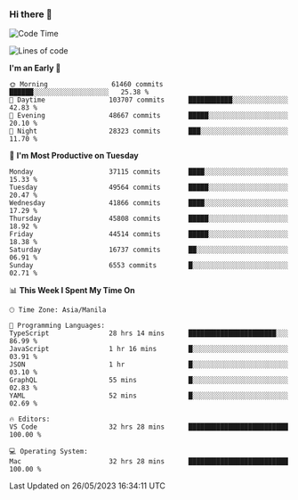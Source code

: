### Hi there 👋

<!--START_SECTION:waka-->
![Code Time](http://img.shields.io/badge/Code%20Time-3%2C994%20hrs%2031%20mins-blue)

![Lines of code](https://img.shields.io/badge/From%20Hello%20World%20I%27ve%20Written-99.7%20million%20lines%20of%20code-blue)

**I'm an Early 🐤** 

```text
🌞 Morning                61460 commits       ██████░░░░░░░░░░░░░░░░░░░   25.38 % 
🌆 Daytime                103707 commits      ███████████░░░░░░░░░░░░░░   42.83 % 
🌃 Evening                48667 commits       █████░░░░░░░░░░░░░░░░░░░░   20.10 % 
🌙 Night                  28323 commits       ███░░░░░░░░░░░░░░░░░░░░░░   11.70 % 
```
📅 **I'm Most Productive on Tuesday** 

```text
Monday                   37115 commits       ████░░░░░░░░░░░░░░░░░░░░░   15.33 % 
Tuesday                  49564 commits       █████░░░░░░░░░░░░░░░░░░░░   20.47 % 
Wednesday                41866 commits       ████░░░░░░░░░░░░░░░░░░░░░   17.29 % 
Thursday                 45808 commits       █████░░░░░░░░░░░░░░░░░░░░   18.92 % 
Friday                   44514 commits       █████░░░░░░░░░░░░░░░░░░░░   18.38 % 
Saturday                 16737 commits       ██░░░░░░░░░░░░░░░░░░░░░░░   06.91 % 
Sunday                   6553 commits        █░░░░░░░░░░░░░░░░░░░░░░░░   02.71 % 
```


📊 **This Week I Spent My Time On** 

```text
🕑︎ Time Zone: Asia/Manila

💬 Programming Languages: 
TypeScript               28 hrs 14 mins      ██████████████████████░░░   86.99 % 
JavaScript               1 hr 16 mins        █░░░░░░░░░░░░░░░░░░░░░░░░   03.91 % 
JSON                     1 hr                █░░░░░░░░░░░░░░░░░░░░░░░░   03.10 % 
GraphQL                  55 mins             █░░░░░░░░░░░░░░░░░░░░░░░░   02.83 % 
YAML                     52 mins             █░░░░░░░░░░░░░░░░░░░░░░░░   02.69 % 

🔥 Editors: 
VS Code                  32 hrs 28 mins      █████████████████████████   100.00 % 

💻 Operating System: 
Mac                      32 hrs 28 mins      █████████████████████████   100.00 % 
```


 Last Updated on 26/05/2023 16:34:11 UTC
<!--END_SECTION:waka-->


<!--
**rad182/rad182** is a ✨ _special_ ✨ repository because its `README.md` (this file) appears on your GitHub profile.

Here are some ideas to get you started:

- 🔭 I’m currently working on ...
- 🌱 I’m currently learning ...
- 👯 I’m looking to collaborate on ...
- 🤔 I’m looking for help with ...
- 💬 Ask me about ...
- 📫 How to reach me: ...
- 😄 Pronouns: ...
- ⚡ Fun fact: ...
-->

